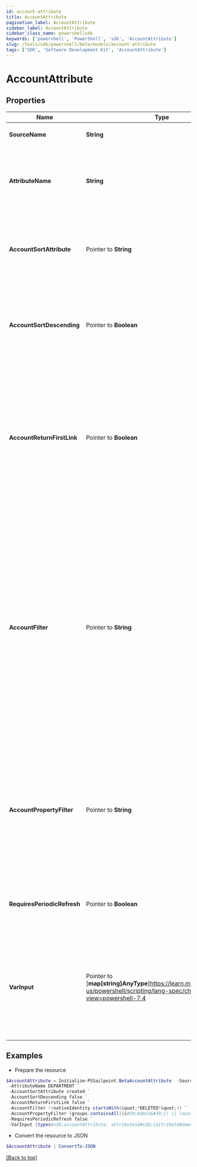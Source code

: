 ```yaml
---
id: account-attribute
title: AccountAttribute
pagination_label: AccountAttribute
sidebar_label: AccountAttribute
sidebar_class_name: powershellsdk
keywords: ['powershell', 'PowerShell', 'sdk', 'AccountAttribute'] 
slug: /tools/sdk/powershell/beta/models/account-attribute
tags: ['SDK', 'Software Development Kit', 'AccountAttribute']
---
```



# AccountAttribute

## Properties

Name | Type | Description | Notes
------------ | ------------- | ------------- | -------------
**SourceName** |  **String** | A reference to the source to search for the account | [required]
**AttributeName** |  **String** | The name of the attribute on the account to return. This should match the name of the account attribute name visible in the user interface, or on the source schema. | [required]
**AccountSortAttribute** |  Pointer to **String** | The value of this configuration is a string name of the attribute to use when determining the ordering of returned accounts when there are multiple entries | [optional] [default to "created"]
**AccountSortDescending** |  Pointer to **Boolean** | The value of this configuration is a boolean (true/false). Controls the order of the sort when there are multiple accounts. If not defined, the transform will default to false (ascending order) | [optional] [default to $false]
**AccountReturnFirstLink** |  Pointer to **Boolean** | The value of this configuration is a boolean (true/false). Controls which account to source a value from for an attribute.  If this flag is set to true, the transform returns the value from the first account in the list, even if it is null. If it is set to false, the transform returns the first non-null value. If not defined, the transform will default to false | [optional] [default to $false]
**AccountFilter** |  Pointer to **String** | This expression queries the database to narrow search results. The value of this configuration is a sailpoint.object.Filter expression and used when searching against the database.  The default filter will always include the source and identity, and any subsequent expressions will be combined in an AND operation to the existing search criteria. Only certain searchable attributes are available:  - `nativeIdentity` - the Account ID  - `displayName` - the Account Name  - `entitlements` - a boolean value to determine if the account has entitlements | [optional] 
**AccountPropertyFilter** |  Pointer to **String** | This expression is used to search and filter accounts in memory. The value of this configuration is a sailpoint.object.Filter expression and used when searching against the returned resultset.  All account attributes are available for filtering as this operation is performed in memory. | [optional] 
**RequiresPeriodicRefresh** |  Pointer to **Boolean** | A value that indicates whether the transform logic should be re-evaluated every evening as part of the identity refresh process | [optional] [default to $false]
**VarInput** |  Pointer to [**map[string]AnyType**]https://learn.microsoft.com/en-us/powershell/scripting/lang-spec/chapter-04?view=powershell-7.4 | This is an optional attribute that can explicitly define the input data which will be fed into the transform logic. If input is not provided, the transform will take its input from the source and attribute combination configured via the UI. | [optional] 

## Examples

- Prepare the resource
```powershell
$AccountAttribute = Initialize-PSSailpoint.BetaAccountAttribute  -SourceName Workday `
 -AttributeName DEPARTMENT `
 -AccountSortAttribute created `
 -AccountSortDescending false `
 -AccountReturnFirstLink false `
 -AccountFilter !(nativeIdentity.startsWith(&quot;*DELETED*&quot;)) `
 -AccountPropertyFilter (groups.containsAll({&#39;Admin&#39;}) || location &#x3D;&#x3D; &#39;Austin&#39;) `
 -RequiresPeriodicRefresh false `
 -VarInput {type&#x3D;accountAttribute, attributes&#x3D;{attributeName&#x3D;first_name, sourceName&#x3D;Source}}
```

- Convert the resource to JSON
```powershell
$AccountAttribute | ConvertTo-JSON
```


[[Back to top]](#) 


